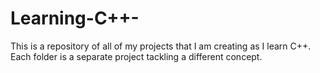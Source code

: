 # Learning-C++-
This is a repository of all of my projects that I am creating as I learn C++. Each folder is a separate project tackling a different concept. 
